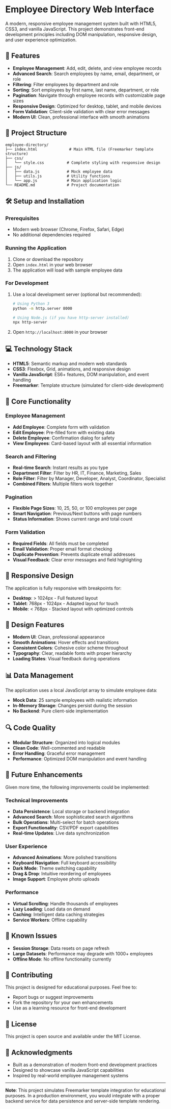 # Employee Directory Web Interface

A modern, responsive employee management system built with HTML5, CSS3, and vanilla JavaScript. This project demonstrates front-end development principles including DOM manipulation, responsive design, and user experience optimization.

## 🚀 Features

- **Employee Management**: Add, edit, delete, and view employee records
- **Advanced Search**: Search employees by name, email, department, or role
- **Filtering**: Filter employees by department and role
- **Sorting**: Sort employees by first name, last name, department, or role
- **Pagination**: Navigate through employee records with customizable page sizes
- **Responsive Design**: Optimized for desktop, tablet, and mobile devices
- **Form Validation**: Client-side validation with clear error messages
- **Modern UI**: Clean, professional interface with smooth animations

## 📁 Project Structure

```
employee-directory/
├── index.html              # Main HTML file (Freemarker template structure)
├── css/
│   └── style.css          # Complete styling with responsive design
├── js/
│   ├── data.js            # Mock employee data
│   ├── utils.js           # Utility functions
│   └── app.js             # Main application logic
└── README.md              # Project documentation
```

## 🛠️ Setup and Installation

### Prerequisites
- Modern web browser (Chrome, Firefox, Safari, Edge)
- No additional dependencies required

### Running the Application
1. Clone or download the repository
2. Open `index.html` in your web browser
3. The application will load with sample employee data

### For Development
1. Use a local development server (optional but recommended):
   ```bash
   # Using Python 3
   python -m http.server 8000
   
   # Using Node.js (if you have http-server installed)
   npx http-server
   ```
2. Open `http://localhost:8000` in your browser

## 💻 Technology Stack

- **HTML5**: Semantic markup and modern web standards
- **CSS3**: Flexbox, Grid, animations, and responsive design
- **Vanilla JavaScript**: ES6+ features, DOM manipulation, and event handling
- **Freemarker**: Template structure (simulated for client-side development)

## 🔧 Core Functionality

### Employee Management
- **Add Employee**: Complete form with validation
- **Edit Employee**: Pre-filled form with existing data
- **Delete Employee**: Confirmation dialog for safety
- **View Employees**: Card-based layout with all essential information

### Search and Filtering
- **Real-time Search**: Instant results as you type
- **Department Filter**: Filter by HR, IT, Finance, Marketing, Sales
- **Role Filter**: Filter by Manager, Developer, Analyst, Coordinator, Specialist
- **Combined Filters**: Multiple filters work together

### Pagination
- **Flexible Page Sizes**: 10, 25, 50, or 100 employees per page
- **Smart Navigation**: Previous/Next buttons with page numbers
- **Status Information**: Shows current range and total count

### Form Validation
- **Required Fields**: All fields must be completed
- **Email Validation**: Proper email format checking
- **Duplicate Prevention**: Prevents duplicate email addresses
- **Visual Feedback**: Clear error messages and field highlighting

## 📱 Responsive Design

The application is fully responsive with breakpoints for:
- **Desktop**: > 1024px - Full featured layout
- **Tablet**: 768px - 1024px - Adapted layout for touch
- **Mobile**: < 768px - Stacked layout with optimized controls

## 🎨 Design Features

- **Modern UI**: Clean, professional appearance
- **Smooth Animations**: Hover effects and transitions
- **Consistent Colors**: Cohesive color scheme throughout
- **Typography**: Clear, readable fonts with proper hierarchy
- **Loading States**: Visual feedback during operations

## 📊 Data Management

The application uses a local JavaScript array to simulate employee data:
- **Mock Data**: 25 sample employees with realistic information
- **In-Memory Storage**: Changes persist during the session
- **No Backend**: Pure client-side implementation

## 🔍 Code Quality

- **Modular Structure**: Organized into logical modules
- **Clean Code**: Well-commented and readable
- **Error Handling**: Graceful error management
- **Performance**: Optimized DOM manipulation and event handling

## 🚀 Future Enhancements

Given more time, the following improvements could be implemented:

### Technical Improvements
- **Data Persistence**: Local storage or backend integration
- **Advanced Search**: More sophisticated search algorithms
- **Bulk Operations**: Multi-select for batch operations
- **Export Functionality**: CSV/PDF export capabilities
- **Real-time Updates**: Live data synchronization

### User Experience
- **Advanced Animations**: More polished transitions
- **Keyboard Navigation**: Full keyboard accessibility
- **Dark Mode**: Theme switching capability
- **Drag & Drop**: Intuitive reordering of employees
- **Image Support**: Employee photo uploads

### Performance
- **Virtual Scrolling**: Handle thousands of employees
- **Lazy Loading**: Load data on demand
- **Caching**: Intelligent data caching strategies
- **Service Workers**: Offline capability

## 🐛 Known Issues

- **Session Storage**: Data resets on page refresh
- **Large Datasets**: Performance may degrade with 1000+ employees
- **Offline Mode**: No offline functionality currently

## 🤝 Contributing

This project is designed for educational purposes. Feel free to:
- Report bugs or suggest improvements
- Fork the repository for your own enhancements
- Use as a learning resource for front-end development

## 📄 License

This project is open source and available under the MIT License.

## 🙏 Acknowledgments

- Built as a demonstration of modern front-end development practices
- Designed to showcase vanilla JavaScript capabilities
- Inspired by real-world employee management systems

---

**Note**: This project simulates Freemarker template integration for educational purposes. In a production environment, you would integrate with a proper backend service for data persistence and server-side template rendering.
